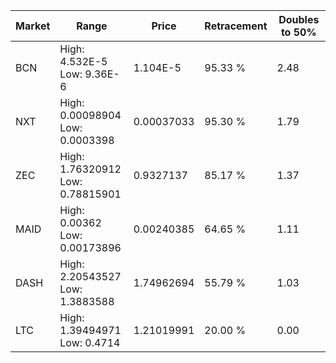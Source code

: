 | Market | Range | Price| Retracement | Doubles to 50% |
| --- | --- | --- | --- | --- |
| BCN | High: 4.532E-5<br />Low: 9.36E-6 | 1.104E-5 | 95.33 % | 2.48 |
| NXT | High: 0.00098904<br />Low: 0.0003398 | 0.00037033 | 95.30 % | 1.79 |
| ZEC | High: 1.76320912<br />Low: 0.78815901 | 0.9327137 | 85.17 % | 1.37 |
| MAID | High: 0.00362<br />Low: 0.00173896 | 0.00240385 | 64.65 % | 1.11 |
| DASH | High: 2.20543527<br />Low: 1.3883588 | 1.74962694 | 55.79 % | 1.03 |
| LTC | High: 1.39494971<br />Low: 0.4714 | 1.21019991 | 20.00 % | 0.00 |
